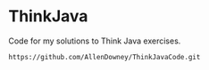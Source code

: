 # ThinkJava
Code for my solutions to Think Java exercises.

```https://github.com/AllenDowney/ThinkJavaCode.git```

